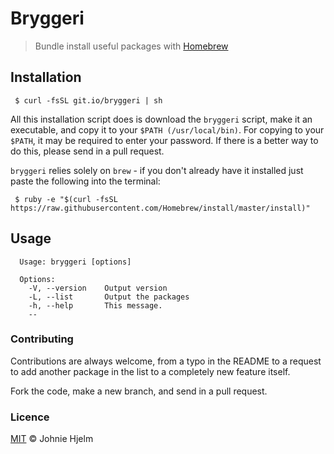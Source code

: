 # Bryggeri

> Bundle install useful packages with [Homebrew](http://brew.sh/)

## Installation

```console
 $ curl -fsSL git.io/bryggeri | sh
```

All this installation script does is download the `bryggeri` script, make it an executable, and copy it to your `$PATH (/usr/local/bin)`. For copying to your `$PATH`, it may be required to enter your password. If there is a better way to do this, please send in a pull request.

`bryggeri` relies solely on `brew` - if you don't already have it installed just paste the following into the terminal:

```console
 $ ruby -e "$(curl -fsSL https://raw.githubusercontent.com/Homebrew/install/master/install)"
```

## Usage

```console
  Usage: bryggeri [options]

  Options:
    -V, --version    Output version
    -L, --list       Output the packages
    -h, --help       This message.
    --
```

### Contributing

Contributions are always welcome, from a typo in the README to a request to add another package in the list to a completely new feature itself.

Fork the code, make a new branch, and send in a pull request.

### Licence

[MIT](licence) © Johnie Hjelm
